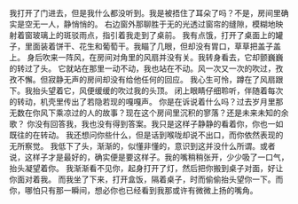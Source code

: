 我打开了门进去，但是我什么都没听到。我是被捂住了耳朵了吗？不是，房间里确实是空无一人，静悄悄的。
右边窗外那聊胜于无的光透过窗帘的缝隙，模糊地映射着窗玻璃上的斑驳雨点，指引着我走到了桌前。
我有点饿，打开了桌面上的罐子，里面装着饼干、花生和葡萄干。我瞄了几眼，但却没有胃口，草草把盖子盖上。
身后吹来一阵风，在房间对角里的风扇并没有关。我转身看去，它却颤巍巍的转过了头。
它就站在那里一动不动，我也站在不动。风一次又一次的吹过，孜孜不懈。但寂静无声的房间却没有给他任何的回应。
我心生可怜，蹲在了风扇跟下。我抬头望着它，风便缓缓的吹过我的头顶。
闭上眼睛仔细聆听，伴随着每次的转动，机壳里传出了若隐若现的嘎嘎声。
你是在诉说着什么吗？过去岁月里那无数在你风下乘凉过的人的故事？现在这个房间里沉积的寥落？还是未来未知的余歌？
你没有回答我，我也没有得到答案。我只是这样子静静的看着你，你也一如既往的在转动。
我还想问你些什么，但是话到喉咙却说不出口，而你依然表现的无所察觉。
我低下了头，渐渐的，似懂非懂的，意识到这并没什么所谓。或者说，这样子才是最好的，确实便是要这样子。我的嘴稍稍张开，少少吸了一口气，抬头凝望着你。
我渐渐看不见你，起身打开了灯，然后把你搬到桌子对面，好让你面对着我。
而我坐了下来，打开盒饭，隔着桌子，时而偷偷抬头望你一下。而你，哪怕只有那一瞬间，想必你也已经看到我那或许有微微上扬的嘴角。
